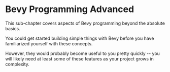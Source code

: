 # Bevy Programming Advanced

This sub-chapter covers aspects of Bevy programming beyond the absolute basics.

You could get started building simple things with Bevy before you have
familiarized yourself with these concepts.

However, they would probably become useful to you pretty quickly -- you will
likely need at least some of these features as your project grows in complexity.
